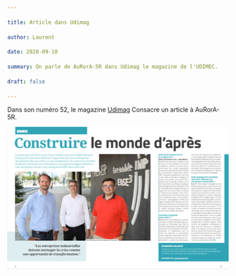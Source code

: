 ```yaml
---

title: Article dans Udimag

author: Laurent

date: 2020-09-10

summary: On parle de AuRorA-5R dans Udimag le magazine de l'UDIMEC.

draft: false

---
```


Dans son numéro 52, le magazine [Udimag](https://www.google.com/url?q=https://www.udimec.fr/sites/default/files/udimag_52_planche_bd.pdf&sa=D&ust=1610440801105000&usg=AOvVaw2Xr0lQS-h9-3WJIhX1W0qC) Consacre un article à AuRorA-5R.

![](images/image1.png)
